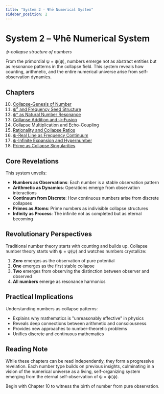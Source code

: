 ```yaml
---
title: "System 2 - Ψhē Numerical System"
sidebar_position: 2
---
```


# System 2 – Ψhē Numerical System

*ψ-collapse structure of numbers*

From the primordial ψ = ψ(ψ), numbers emerge not as abstract entities but as resonance patterns in the collapse field. This system reveals how counting, arithmetic, and the entire numerical universe arise from self-observation dynamics.

## Chapters

10. [Collapse-Genesis of Number](chapter-010-collapse-genesis-of-number.md)
11. [ψ⁰ and Frequency Seed Structure](chapter-011-psi-zero-frequency-seed.md)
12. [ψⁿ as Natural Number Resonance](chapter-012-psi-n-natural-resonance.md)
13. [Collapse Addition and ψ-Fusion](chapter-013-collapse-addition-fusion.md)
14. [Collapse Multiplication and Echo-Coupling](chapter-014-collapse-multiplication-echo.md)
15. [Rationality and Collapse Ratios](chapter-015-rationality-collapse-ratios.md)
16. [ψ-Real Line as Frequency Continuum](chapter-016-psi-real-frequency-continuum.md)
17. [ψ-Infinite Expansion and Hypernumber](chapter-017-psi-infinite-expansion.md)
18. [Prime as Collapse Singularities](chapter-018-prime-collapse-singularities.md)

## Core Revelations

This system unveils:
- **Numbers as Observations**: Each number is a stable observation pattern
- **Arithmetic as Dynamics**: Operations emerge from observation interactions
- **Continuum from Discrete**: How continuous numbers arise from discrete collapses
- **Primes as Atoms**: Prime numbers as indivisible collapse structures
- **Infinity as Process**: The infinite not as completed but as eternal becoming

## Revolutionary Perspectives

Traditional number theory starts with counting and builds up. Collapse number theory starts with ψ = ψ(ψ) and watches numbers crystallize:

1. **Zero** emerges as the observation of pure potential
2. **One** emerges as the first stable collapse
3. **Two** emerges from observing the distinction between observer and observed
4. **All numbers** emerge as resonance harmonics

## Practical Implications

Understanding numbers as collapse patterns:
- Explains why mathematics is "unreasonably effective" in physics
- Reveals deep connections between arithmetic and consciousness
- Provides new approaches to number-theoretic problems
- Unifies discrete and continuous mathematics

## Reading Note

While these chapters can be read independently, they form a progressive revelation. Each number type builds on previous insights, culminating in a vision of the numerical universe as a living, self-organizing system emerging from the eternal self-observation of ψ = ψ(ψ).

Begin with Chapter 10 to witness the birth of number from pure observation.